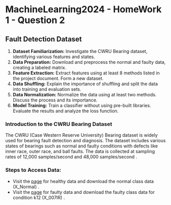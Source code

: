 # MachineLearning2024 - HomeWork 1 - Question 2
## Fault Detection Dataset
1. **Dataset Familiarization:** Investigate the CWRU Bearing dataset, identifying various features and states.
2. **Data Preparation:** Download and preprocess the normal and faulty data, creating a labeled matrix.
3. **Feature Extraction:** Extract features using at least 8 methods listed in the project document. Form a new dataset.
4. **Data Shuffling:** Explain the importance of shuffling and split the data into training and evaluation sets.
5. **Data Normalization:** Normalize the data using at least two methods. Discuss the process and its importance.
6. **Model Training:** Train a classifier without using pre-built libraries. Evaluate the results and analyze the loss function.
### Introduction to the CWRU Bearing Dataset
The CWRU (Case Western Reserve University) Bearing dataset is widely used for bearing fault detection and diagnosis. The dataset includes various states of bearings such as normal and faulty conditions with defects like inner race, outer race, and ball faults. The data is collected at sampling rates of 12,000 samples/second and 48,000 samples/second .
### Steps to Access Data:
- Visit the [page](https://engineering.case.edu/bearingdatacenter/normal-baseline-data) for healthy data and download the normal class data (X_Normal) .
- Visit the [page](https://engineering.case.edu/bearingdatacenter/12k-drive-end-bearing-fault-data) for faulty data and download the faulty class data for condition k12 (X_007IR) .
